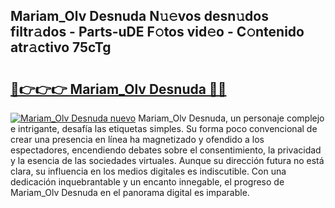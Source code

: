 ## Mariam_Olv Desnuda N𝚞𝚎vos desn𝚞dos filtr𝚊dos - Parts-uDE F𝚘tos vid𝚎o - C𝚘ntenido atr𝚊ctivo 75cTg

# <h2><a href="http://mbdwwmw.tromn.icu/?c=Mariam_Olv+Desnuda">🔗👉👉👉 Mariam_Olv Desnuda 🔗🔗</a></h2>

[![Mariam_Olv Desnuda nuevo](https://i.imgur.com/pEAQMta.gif)](http://mbdwwmw.tromn.icu/?c=Mariam_Olv+Desnuda)
Mariam_Olv Desnuda, un personaje complejo e intrigante, desafía las etiquetas simples. Su forma poco convencional de crear una presencia en línea ha magnetizado y ofendido a los espectadores, encendiendo debates sobre el consentimiento, la privacidad y la esencia de las sociedades virtuales. Aunque su dirección futura no está clara, su influencia en los medios digitales es indiscutible. Con una dedicación inquebrantable y un encanto innegable, el progreso de Mariam_Olv Desnuda en el panorama digital es imparable.
